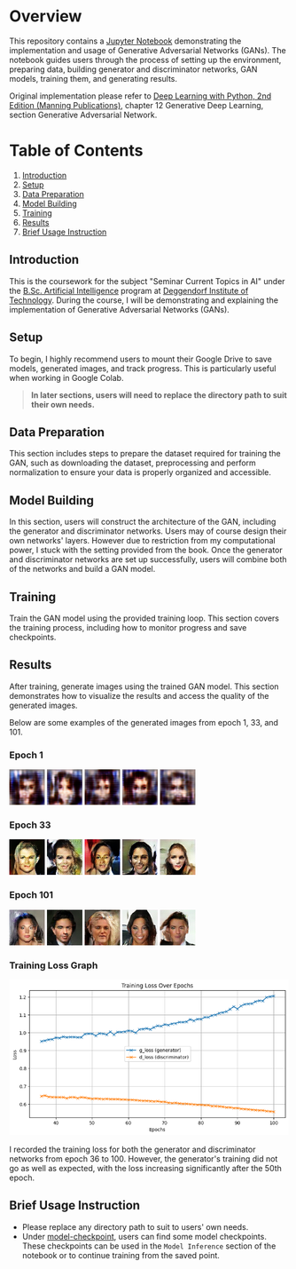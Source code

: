 # Overview

This repository contains a [Jupyter Notebook](./code-demo-gan.ipynb) demonstrating the implementation and usage of Generative Adversarial Networks (GANs). The notebook guides users through the process of setting up the environment, preparing data, building generator and discriminator networks, GAN models, training them, and generating results.

Original implementation please refer to [Deep Learning with Python, 2nd Edition (Manning Publications)](https://www.manning.com/books/deep-learning-with-python-second-edition?a_aid=keras&a_bid=76564dff), chapter 12 Generative Deep Learning, section Generative Adversarial Network.

# Table of Contents

1. [Introduction](#introduction)
1. [Setup](#setup)
1. [Data Preparation](#data-preparation)
1. [Model Building](#model-building)
1. [Training](#training)
1. [Results](#results)
1. [Brief Usage Instruction](#brief-usage-instruction)

## Introduction

This is the coursework for the subject "Seminar Current Topics in AI" under the [B.Sc. Artificial Intelligence](https://www.th-deg.de/ki-b) program at [Deggendorf Institute of Technology](https://www.th-deg.de/). During the course, I will be demonstrating and explaining the implementation of Generative Adversarial Networks (GANs).

## Setup

To begin, I highly recommend users to mount their Google Drive to save models, generated images, and track progress. This is particularly useful when working in Google Colab.

> <b>In later sections, users will need to replace the directory path to suit their own needs.</b>

## Data Preparation

This section includes steps to prepare the dataset required for training the GAN, such as downloading the dataset, preprocessing and perform normalization to ensure your data is properly organized and accessible.

## Model Building

In this section, users will construct the architecture of the GAN, including the generator and discriminator networks. Users may of course design their own networks' layers. However due to restriction from my computational power, I stuck with the setting provided from the book. Once the generator and discriminator networks are set up successfully, users will combine both of the networks and build a GAN model.

## Training

Train the GAN model using the provided training loop. This section covers the training process, including how to monitor progress and save checkpoints.

## Results

After training, generate images using the trained GAN model. This section demonstrates how to visualize the results and access the quality of the generated images.

Below are some examples of the generated images from epoch 1, 33, and 101.

### Epoch 1

![001](./resources/epoch-image/001/generated_img_001_1.png)
![002](./resources/epoch-image/001/generated_img_001_2.png)
![003](./resources/epoch-image/001/generated_img_001_3.png)
![004](./resources/epoch-image/001/generated_img_001_4.png)
![005](./resources/epoch-image/001/generated_img_001_5.png)

### Epoch 33

![001](./resources/epoch-image/033/generated_img_033_1.png)
![002](./resources/epoch-image/033/generated_img_033_2.png)
![003](./resources/epoch-image/033/generated_img_033_3.png)
![004](./resources/epoch-image/033/generated_img_033_4.png)
![005](./resources/epoch-image/033/generated_img_033_5.png)

### Epoch 101

![001](./resources/epoch-image/101/generated_img_101_1.png)
![002](./resources/epoch-image/101/generated_img_101_2.png)
![003](./resources/epoch-image/101/generated_img_101_3.png)
![004](./resources/epoch-image/101/generated_img_101_4.png)
![005](./resources/epoch-image/101/generated_img_101_5.png)

### Training Loss Graph

![training-loss](./resources/training-loss.png)

I recorded the training loss for both the generator and discriminator networks from epoch 36 to 100. However, the generator's training did not go as well as expected, with the loss increasing significantly after the 50th epoch.

## Brief Usage Instruction

- Please replace any directory path to suit to users' own needs.
- Under [model-checkpoint](./resources/model-checkpoint/), users can find some model checkpoints. These checkpoints can be used in the `Model Inference` section of the notebook or to continue training from the saved point.
